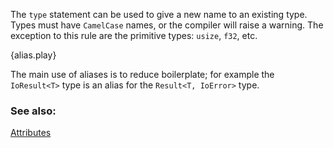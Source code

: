 The `type` statement can be used to give a new name to an existing type. Types
must have `CamelCase` names, or the compiler will raise a warning. The
exception to this rule are the primitive types: `usize`, `f32`, etc.

{alias.play}

The main use of aliases is to reduce boilerplate; for example the `IoResult<T>` type
is an alias for the `Result<T, IoError>` type.

### See also:

[Attributes](/attribute.html)
